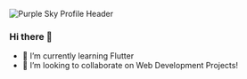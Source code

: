 ![Purple Sky Profile Header](https://github.com/Halima1872/Halima1872/assets/80054554/f151f1b2-2968-4340-bef4-adae7bacceeb)

### Hi there 👋
- 🌱 I’m currently learning Flutter
- 👯 I’m looking to collaborate on Web Development Projects!
<!--
**Halima1872/Halima1872** is a ✨ _special_ ✨ repository because its `README.md` (this file) appears on your GitHub profile.

Here are some ideas to get you started:

- 🔭 I’m currently working on ...
- 🌱 I’m currently learning ...
- 👯 I’m looking to collaborate on ...
- 🤔 I’m looking for help with ...
- 💬 Ask me about ...
- 📫 How to reach me: ...
- 😄 Pronouns: ...
- ⚡ Fun fact: ...
-->
